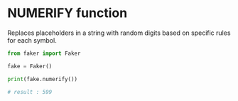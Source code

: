 # **NUMERIFY** function

Replaces placeholders in a string with random digits based on specific rules for each symbol.

```py
from faker import Faker

fake = Faker()

print(fake.numerify())

# result : 599
```
